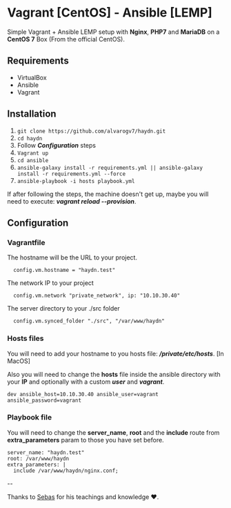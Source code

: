 # Vagrant [CentOS] - Ansible [LEMP]

Simple Vagrant + Ansible LEMP setup with **Nginx**, **PHP7** and **MariaDB** on a **CentOS 7** Box (From the official CentOS).


## Requirements
 * VirtualBox
 * Ansible
 * Vagrant

## Installation

1. ```git clone https://github.com/alvarogv7/haydn.git```
2. ```cd haydn```
3. Follow ***Configuration*** steps
4. ```Vagrant up```
5. ```cd ansible```
6. ```ansible-galaxy install -r requirements.yml || ansible-galaxy install -r requirements.yml --force```
7. ```ansible-playbook -i hosts playbook.yml```

If after following the steps, the machine doesn't get up, maybe you will need to execute: ***vagrant reload --provision***.

 
## Configuration

### Vagrantfile
The hostname will be the URL to your project.

```
  config.vm.hostname = "haydn.test"
```

The network IP to your project

```
  config.vm.network "private_network", ip: "10.10.30.40"
```

The server directory to your ./src folder

```
  config.vm.synced_folder "./src", "/var/www/haydn"
```

### Hosts files
You will need to add your hostname to you hosts file: ***/private/etc/hosts***. [In MacOS]

Also you will need to change the **hosts** file inside the ansible directory with your **IP** and optionally with a custom ***user*** and ***vagrant***.

```
dev ansible_host=10.10.30.40 ansible_user=vagrant ansible_password=vagrant
```

### Playbook file

You will need to change the **server_name**, **root** and the **include** route from **extra_parameters** param to those you have set before.

```
server_name: "haydn.test"
root: /var/www/haydn
extra_parameters: |
  include /var/www/haydn/nginx.conf;
```

--

Thanks to [Sebas](https://github.com/sfblaauw) for his teachings and knowledge ♥.